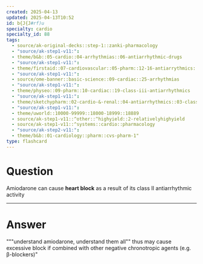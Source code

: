```yaml
---
created: 2025-04-13
updated: 2025-04-13T10:52
id: b{J{J#rf)u
specialty: cardio
specialty_id: 88
tags:
  - source/ak-original-decks::step-1::zanki-pharmacology
  - "source/ak-step1-v11:": 
  - theme/b&b::05-cardio::04-arrhythmias::06-antiarrhythmic-drugs
  - "source/ak-step1-v11:": 
  - theme/firstaid::07-cardiovascular::05-pharm::12-16-antiarrythmics::14-class-3-potassium-channel-blockers
  - "source/ak-step1-v11:": 
  - source/ome-banner::basic-science::09-cardiac::25-arrhythmias
  - "source/ak-step1-v11:": 
  - theme/physeo::09-pharm::10-cardiac::19-class-iii-antiarrhythmics
  - "source/ak-step1-v11:": 
  - theme/sketchypharm::02-cardio-&-renal::04-antiarrhythmics::03-class-iii
  - "source/ak-step1-v11:": 
  - theme/uworld::10000-99999::18000-18999::18889
  - source/ak-step1-v11::^other::^highyield::2-relativelyhighyield
  - source/ak-step1-v11::^systems::cardio::pharmacology
  - "source/ak-step2-v11:": 
  - theme/b&b::01-cardiology::pharm::cvs-pharm-1"
type: flashcard
---
```


# Question
Amiodarone can cause **heart block** as a result of its class II antiarrhythmic activity

---

# Answer
"""understand amiodarone, understand them all""   thus may cause excessive block if combined with other negative chronotropic agents (e.g. β-blockers)"